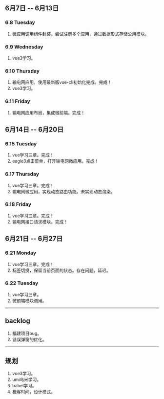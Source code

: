 ## 6月7日 -- 6月13日

### 6.8 Tuesday
1. 微应用调用组件封装。尝试注册多个应用，通过数据形式存储公用模块。

### 6.9 Wednesday
1. vue3学习。

### 6.10 Thursday
1. 输电网应用，使用最新版vue-cli初始化完成。完成！
2. vue3学习。

### 6.11 Friday
1. 输电网应用布局，集成微前端。完成！

## 6月14日 -- 6月20日

### 6.15 Tuesday
1. vue学习三章。完成！
2. eagle3点击菜单，打开输电网微应用。完成！

### 6.17 Thursday
1. vue学习三章。完成！
2. 输电网微应用，实现动态路由功能。未实现动态渲染。

### 6.18 Friday
1. vue学习三章。完成！
2. 输电网接口请求模块。完成！


## 6月21日 -- 6月27日

### 6.21 Monday
1. vue学习三章。完成！
2. 标签切换，保留当前页面的状态。存在问题，延迟。

### 6.22 Tuesday
1. vue学习三章。
2. 微前端模块调用。

----------------------
## backlog
1. 福建项目bug。
1. 错误弹窗的优化。

----------------------
## 规划
1. vue3学习。
2. umi乌米学习。
3. babel学习。
4. 极客时间，设计模式。
